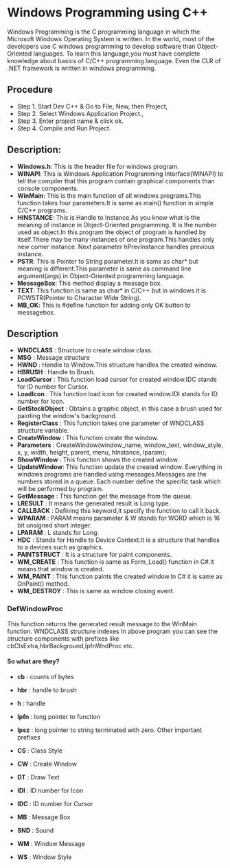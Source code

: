 # Windows Programming using C++


Windows Programming is the C programming language in which the Microsoft Windows Operating System is written. In the world, most of the developers use C windows programming to develop software than Object-Oriented languages. To learn this language,you must have complete knowledge about basics of C/C++ programming language. Even the CLR of .NET framework is written in windows programming.


## Procedure
- Step 1. Start Dev C++  & Go to File, New, then Project,
- Step 2. Select Windows Application Project.,
- Step 3. Enter project name & click ok.
- Step 4. Compile and Run Project.


## Description:

- <b>Windows.h</b>: This is the header file for windows program.
- <b>WINAPI</b>: This is Windows Application Programming Interface(WINAPI) to tell the compiler that this program contain graphical components than console components.
- <b>WinMain</b>: This is the main function of all windows programs.This function takes four parameters.It is same as main() function in simple C/C++ programs.
- <b>HINSTANCE</b>: This is Handle to Instance.As you know what is the meaning of instance in Object-Oriented programming. It is the number used as object.In this program the object of program is handled by itself.There may be many instances of one program.This handles only new comer instance. Next parameter hPrevInstance handles previous instance.
- <b>PSTR</b>: This is Pointer to String parameter.It is same as char* but meaning is different.This parameter is same as command line argument(args) in Object-Oriented programming language.
- <b>MessageBox</b>: This method display a message box.
- <b>TEXT</b>: This function is same as char* in C/C++ but in windows it is PCWSTR(Pointer to Character Wide String).
- <b>MB_OK</b>: This is #define function for adding only OK button to messagebox. 


## Description

- <b>WNDCLASS</b> : Structure to create window class.
- <b>MSG</b> : Message structure
- <b>HWND</b> : Handle to Window.This structure handles the created window.
- <b>HBRUSH</b> : Handle to Brush.
- <b>LoadCursor</b> : This function load cursor for created window.IDC stands for ID number for Cursor.
- <b>LoadIcon</b> : This function load icon for created window.IDI stands for ID number for Icon.
- <b>GetStockObject</b> : Obtains a graphic object, in this case a brush used for painting the window's background.
- <b>RegisterClass</b> : This function takes one parameter of WNDCLASS structure variable.
- <b>CreateWindow</b> : This function create the window.
- <b>Parameters</b> : CreateWindow(window_name, window_text, window_style, x, y, width, height, parent, menu, hInstance, lparam);
- <b>ShowWindow</b> : This function shows the created window.
- <b>UpdateWindow</b>: This function update the created window. Everything in windows programs are handled using messages.Messages are the numbers stored in a queue. Each number define the specific task which will be performed by program.
- <b>GetMessage</b> : This function get the message from the queue.
- <b>LRESULT</b> : It means the generated result is Long type.
- <b>CALLBACK</b> : Defining this keyword,it specify the function to call it back.
- <b>WPARAM</b> : PARAM means parameter & W stands for WORD which is 16 bit unsigned short integer.
- <b>LPARAM </b>: L stands for Long.
- <b>HDC</b> : Stands for Handle to Device Context.It is a structure that handles to a devices such as graphics.
- <b>PAINTSTRUCT</b> : It is a structure for paint components.
- <b>WM_CREATE</b> : This function is same as Form_Load() function in C#.It means that window is created.
- <b>WM_PAINT</b> : This function paints the created window.In C# it is same as OnPaint() method.
- <b>WM_DESTROY</b> : This is same as window closing event. 


### DefWindowProc

This function returns the generated result message to the WinMain function. WNDCLASS structure indexes In above program you can see the structure components with prefixes like cbClsExtra,hbrBackground,lpfnWndProc etc.

#### So what are they?

- <b>cb</b> : counts of bytes
- <b>hbr</b> : handle to brush
- <b>h</b> : handle
- <b>lpfn</b> : long pointer to function
- <b>lpsz</b> : long pointer to string terminated with zero.
Other important prefixes

- <b>CS</b> : Class Style
- <b>CW</b> : Create Window
- <b>DT</b> : Draw Text
- <b>IDI</b> : ID number for Icon
- <b>IDC</b> : ID number for Cursor
- <b>MB</b> : Message Box
- <b>SND</b> : Sound
- <b>WM</b> : Window Message
- <b>WS</b> : Window Style
